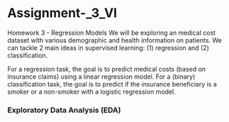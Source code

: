 # Assignment-_3_VI

Homework 3 - Regression Models
We will be exploring an medical cost dataset with various demographic and health information on patients. We can tackle 2 main ideas in supervised learning: (1) regression and (2) classification.

For a regression task, the goal is to predict medical costs (based on insurance claims) using a linear regression model.
For a (binary) classification task, the goal is to predict if the insurance beneficiary is a smoker or a non-smoker with a logistic regression model.


### Exploratory Data Analysis (EDA)
